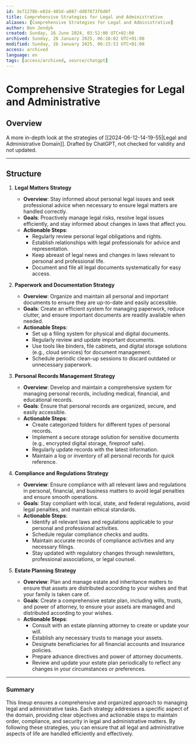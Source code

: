 ```yaml
---
id: 3e71278b-e02d-485d-a087-dd07873f6d0f
title: Comprehensive Strategies for Legal and Administrative
aliases: [Comprehensive Strategies for Legal and Administrative]
author: Ben Jendyk
created: Sunday, 16 June 2024, 03:52:00 UTC+02:00
archived: Sunday, 26 January 2025, 06:16:02 UTC+01:00
modified: Sunday, 26 January 2025, 06:15:53 UTC+01:00
access: archived 
language: en
tags: [access/archived, source/chatgpt]
---
```


# Comprehensive Strategies for Legal and Administrative

## Overview

A more in-depth look at the strategies of [[2024-06-12-14-19-55|Legal and Administrative Domain]]. Drafted by ChatGPT, not checked for validity and not updated.

--- 

## Structure

1. **Legal Matters Strategy**
	- **Overview**: Stay informed about personal legal issues and seek professional advice when necessary to ensure legal matters are handled correctly.
	- **Goals**: Proactively manage legal risks, resolve legal issues efficiently, and stay informed about changes in laws that affect you.
	- **Actionable Steps**:
	  - Regularly review personal legal obligations and rights.
	  - Establish relationships with legal professionals for advice and representation.
	  - Keep abreast of legal news and changes in laws relevant to personal and professional life.
	  - Document and file all legal documents systematically for easy access.

2. **Paperwork and Documentation Strategy**
	- **Overview**: Organize and maintain all personal and important documents to ensure they are up-to-date and easily accessible.
	- **Goals**: Create an efficient system for managing paperwork, reduce clutter, and ensure important documents are readily available when needed.
	- **Actionable Steps**:
	  - Set up a filing system for physical and digital documents.
	  - Regularly review and update important documents.
	  - Use tools like binders, file cabinets, and digital storage solutions (e.g., cloud services) for document management.
	  - Schedule periodic clean-up sessions to discard outdated or unnecessary paperwork.

3. **Personal Records Management Strategy**
	- **Overview**: Develop and maintain a comprehensive system for managing personal records, including medical, financial, and educational records.
	- **Goals**: Ensure that personal records are organized, secure, and easily accessible.
	- **Actionable Steps**:
	  - Create categorized folders for different types of personal records.
	  - Implement a secure storage solution for sensitive documents (e.g., encrypted digital storage, fireproof safe).
	  - Regularly update records with the latest information.
	  - Maintain a log or inventory of all personal records for quick reference.

4. **Compliance and Regulations Strategy**
	- **Overview**: Ensure compliance with all relevant laws and regulations in personal, financial, and business matters to avoid legal penalties and ensure smooth operations.
	- **Goals**: Stay compliant with local, state, and federal regulations, avoid legal penalties, and maintain ethical standards.
	- **Actionable Steps**:
	  - Identify all relevant laws and regulations applicable to your personal and professional activities.
	  - Schedule regular compliance checks and audits.
	  - Maintain accurate records of compliance activities and any necessary filings.
	  - Stay updated with regulatory changes through newsletters, professional associations, or legal counsel.

5. **Estate Planning Strategy**
	- **Overview**: Plan and manage estate and inheritance matters to ensure that assets are distributed according to your wishes and that your family is taken care of.
	- **Goals**: Create a comprehensive estate plan, including wills, trusts, and power of attorney, to ensure your assets are managed and distributed according to your wishes.
	- **Actionable Steps**:
	  - Consult with an estate planning attorney to create or update your will.
	  - Establish any necessary trusts to manage your assets.
	  - Designate beneficiaries for all financial accounts and insurance policies.
	  - Prepare advance directives and power of attorney documents.
	  - Review and update your estate plan periodically to reflect any changes in your circumstances or preferences.

--- 

### Summary

This lineup ensures a comprehensive and organized approach to managing legal and administrative tasks. Each strategy addresses a specific aspect of the domain, providing clear objectives and actionable steps to maintain order, compliance, and security in legal and administrative matters. By following these strategies, you can ensure that all legal and administrative aspects of life are handled efficiently and effectively.
